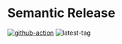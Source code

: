 # Semantic Release

[![github-action](https://github.com/eddiewentw/semantic-release/workflows/Go/badge.svg)](https://github.com/eddiewentw/semantic-release/actions) ![latest-tag](https://img.shields.io/github/v/tag/eddiewentw/semantic-release.svg)
